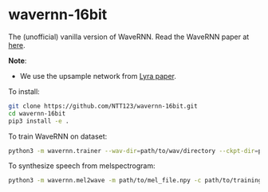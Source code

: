 # wavernn-16bit
The (unofficial) vanilla version of WaveRNN. Read the WaveRNN paper at [here](https://arxiv.org/abs/1802.08435).

**Note**:
- We use the upsample network from [Lyra paper](https://arxiv.org/abs/2102.09660).

To install:
```sh
git clone https://github.com/NTT123/wavernn-16bit.git
cd wavernn-16bit
pip3 install -e .
```

To train WaveRNN on dataset:
```sh
python3 -m wavernn.trainer --wav-dir=path/to/wav/directory --ckpt-dir=path/to/checkpoint/directory
```

To synthesize speech from melspectrogram:
```sh
python3 -m wavernn.mel2wave -m path/to/mel_file.npy -c path/to/training/checkpoint.pickle -o path/to/output.wav
```